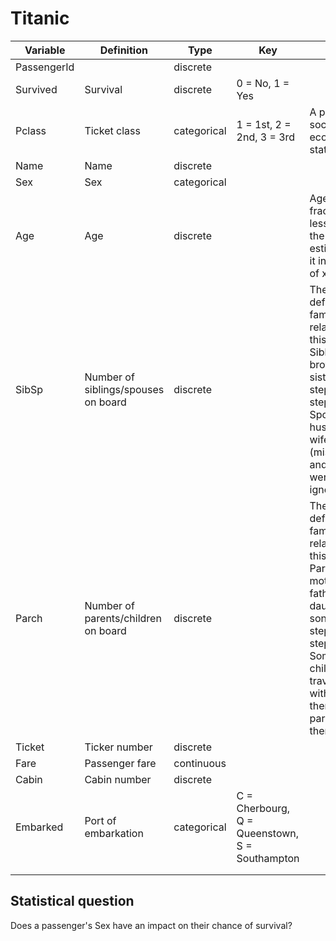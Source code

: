 # Titanic

| Variable    | Definition                          | Type        | Key                                            | Notes                                                                                                                                                                                           |
|-------------|-------------------------------------|-------------|------------------------------------------------|-------------------------------------------------------------------------------------------------------------------------------------------------------------------------------------------------|
| PassengerId |                                     | discrete    |                                                |                                                                                                                                                                                                 |
| Survived    | Survival                            | discrete    | 0 = No, 1 = Yes                                |                                                                                                                                                                                                 |
| Pclass      | Ticket class                        | categorical | 1 = 1st, 2 = 2nd, 3 = 3rd                      | A proxy for socio-economic status (SES)                                                                                                                                                         |
| Name        | Name                                | discrete    |                                                |                                                                                                                                                                                                 |
| Sex         | Sex                                 | categorical |                                                |                                                                                                                                                                                                 |
| Age         | Age                                 | discrete    |                                                | Age is fractional if less than 1. If the age is estimated, is it in the form of xx.5                                                                                                            |
| SibSp       | Number of siblings/spouses on board | discrete    |                                                | The dataset defines family relations in this way... Sibling = brother, sister, stepbrother, stepsister Spouse = husband, wife (mistresses and fiancés were ignored)                             |
| Parch       | Number of parents/children on board | discrete    |                                                | The dataset defines family relations in this way... Parent = mother, father Child = daughter, son, stepdaughter, stepson Some children travelled only with a nanny, therefore parch=0 for them. |
| Ticket      | Ticker number                       | discrete    |                                                |                                                                                                                                                                                                 |
| Fare        | Passenger fare                      | continuous  |                                                |                                                                                                                                                                                                 |
| Cabin       | Cabin number                        | discrete    |                                                |                                                                                                                                                                                                 |
| Embarked    | Port of embarkation                 | categorical | C = Cherbourg, Q = Queenstown, S = Southampton |                                                                                                                                                                                                 |
|             |                                     |             |                                                |                                                                                                                                                                                                 |
|             |                                     |             |                                                |                                                                                                                                                                                                 |

## Statistical question
Does a passenger's Sex have an impact on their chance of survival?